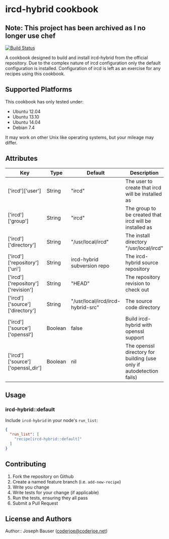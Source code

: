 # ircd-hybrid cookbook

## Note: This project has been archived as I no longer use chef

[![Build Status](https://travis-ci.org/coderjoe/chef-ircd-hybrid.svg?branch=master)](https://travis-ci.org/coderjoe/chef-ircd-hybrid)

A cookbook designed to build and install ircd-hybrid from the official repository.
Due to the complex nature of ircd configuration only the default configuration is installed.
Configuration of ircd is left as an exercise for any recipes using this cookbook.

## Supported Platforms

This cookbook has only tested under:
 - Ubuntu 12.04
 - Ubuntu 13.10
 - Ubuntu 14.04
 - Debian 7.4

It may work on other Unix like operating systems, but your mileage may differ.

## Attributes

| Key                                | Type    | Default                           | Description                                                          |
|------------------------------------|---------|-----------------------------------|----------------------------------------------------------------------|
| ['ircd']['user']                   | String  | "ircd"                            | The user to create that ircd will be installed as                    |
| ['ircd']['group']                  | String  | "ircd"                            | The group to be created that ircd will be installed as               |
| ['ircd']['directory']              | String  | "/usr/local/ircd"                 | The install directory "/usr/local/ircd"                              |
| ['ircd']['repository']['uri']      | String  | ircd-hybrid subversion repo       | The ircd-hybrid source repository                                    |
| ['ircd']['repository']['revision'] | String  | "HEAD"                            | The repository revision to check out                                 |
| ['ircd']['source']['directory']    | String  | "/usr/local/ircd/ircd-hybrid-src" | The source code directory                                            |
| ['ircd']['source']['openssl']      | Boolean | false                             | Build ircd-hybrid with openssl support                               |
| ['ircd']['source']['openssl_dir']  | Boolean | nil                               | The openssl directory for building (use only if autodetection fails) |

## Usage

### ircd-hybrid::default

Include `ircd-hybrid` in your node's `run_list`:

```json
{
  "run_list": [
    "recipe[ircd-hybrid::default]"
  ]
}
```

## Contributing

1. Fork the repository on Github
2. Create a named feature branch (i.e. `add-new-recipe`)
3. Write you change
4. Write tests for your change (if applicable)
5. Run the tests, ensuring they all pass
6. Submit a Pull Request

## License and Authors

Author:: Joseph Bauser (coderjoe@coderjoe.net)

